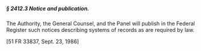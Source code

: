 ##### § 2412.3 Notice and publication. #####

The Authority, the General Counsel, and the Panel will publish in the Federal Register such notices describing systems of records as are required by law.

[51 FR 33837, Sept. 23, 1986]